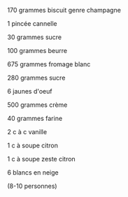 170 grammes biscuit genre champagne

1 pincée cannelle

30 grammes sucre

100 grammes beurre

675 grammes fromage blanc

280 grammes sucre

6 jaunes d'oeuf

500 grammes crème

40 grammes farine

2 c à c vanille

1 c à soupe citron

1 c à soupe zeste citron

6 blancs en neige

(8-10 personnes) 